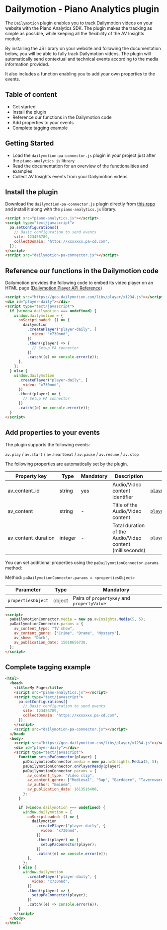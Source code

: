 # Dailymotion - Piano Analytics plugin

The `Dailymotion` plugin enables you to track Dailymotion videos on your website with the Piano Analytics SDK. The plugin makes the tracking as simple as possible, while keeping all the flexibility of the AV Insights module.

By installing the JS library on your website and following the documentation below, you will be able to fully track Dailymotion videos. The plugin will automatically send contextual and technical events according to the media information provided.

It also includes a function enabling you to add your own properties to the events.

## Table of content

- Get started
- Install the plugin
- Reference our functions in the Dailymotion code
- Add properties to your events
- Complete tagging example

## Getting Started

- Load the `dailymotion-pa-connector.js` plugin in your project just after the `piano-analytics.js` library
- Read the documentation for an overview of the functionalities and examples
- Collect AV Insights events from your Dailymotion videos

## Install the plugin

Download the `dailymotion-pa-connector.js` plugin directly from [this repo](dailymotion-pa-connector.js) and install it along with the `piano-analytics.js` library.

```html
<script src="piano-analytics.js"></script>
<script type="text/javascript">
  pa.setConfigurations({
    // Basic configuration to send events
    site: 123456789,
    collectDomain: "https://xxxxxxx.pa-cd.com",
  });
</script>
<script src="dailymotion-pa-connector.js"></script>
```

## Reference our functions in the Dailymotion code

Dailymotion provides the following code to embed its video player on an HTML page ([Dailymotion Player API Reference](https://developers.dailymotion.com/player/))

```html
<script src="https://geo.dailymotion.com/libs/player/x1234.js"></script>
<div id="player-daily"></div>
<script type="text/javascript">
  if (window.dailymotion === undefined) {
    window.dailymotion = {
      onScriptLoaded: () => {
        dailymotion
          .createPlayer("player-daily", {
            video: "x730nnd",
          })
          .then((player) => {
            // Setup PA connector
          })
          .catch((e) => console.error(e));
      },
    };
  } else {
    window.dailymotion
      .createPlayer("player-daily", {
        video: "x730nnd",
      })
      .then((player) => {
        // Setup PA connector
      })
      .catch((e) => console.error(e));
  }
</script>
```

## Add properties to your events

The plugin supports the following events:

`av.play` / `av.start` / `av.heartbeat` / `av.pause` / `av.resume` / `av.stop `

The following properties are automatically set by the plugin.

| Property key        | Type    | Mandatory | Description                                              | Source                                                                          |
| ------------------- | ------- | --------- | -------------------------------------------------------- | ------------------------------------------------------------------------------- |
| av_content_id       | string  | yes       | Audio/Video content identifier                           | [`playerState.videoId`](https://developers.dailymotion.com/player/#state)       |
| av_content          | string  | -         | Title of the Audio/Video content                         | [`playerState.videoTitle`](https://developers.dailymotion.com/player/#state)    |
| av_content_duration | integer | -         | Total duration of the Audio/Video content (milliseconds) | [`playerState.videoDuration`](https://developers.dailymotion.com/player/#state) |

You can set additional properties using the `paDailymotionConnector.params` method:

Method: `paDailymotionConnector.params = <propertiesObject>`

| Parameter          | Type   | Mandatory                                  |
| ------------------ | ------ | ------------------------------------------ |
| `propertiesObject` | object | Pairs of `propertyKey` and `propertyValue` |

```html
<script>
  paDailymotionConnector.media = new pa.avInsights.Media(5, 5);
  paDailymotionConnector.params = {
    av_content_type: "TV show",
    av_content_genre: ["Crime", "Drama", "Mystery"],
    av_show: "Dark",
    av_publication_date: 15010656730,
  };
</script>
```

## Complete tagging example

```html
<html>
  <head>
    <title>My Page</title>
    <script src="piano-analytics.js"></script>
    <script type="text/javascript">
      pa.setConfigurations({
        // Basic configuration to send events
        site: 123456789,
        collectDomain: "https://xxxxxxx.pa-cd.com",
      });
    </script>
    <script src="dailymotion-pa-connector.js"></script>
  </head>
  <body>
    <script src="https://geo.dailymotion.com/libs/player/x1234.js"></script>
    <div id="player-daily"></div>
    <script type="text/javascript">
      function setupPaConnector(player) {
        paDailymotionConnector.media = new pa.avInsights.Media(5, 5);
        paDailymotionConnector.onPlayerReady(player);
        paDailymotionConnector.params = {
          av_content_type: "Video clip",
          av_content_genre: ["Medieval", "Rap", "Bardcore", "Tavernware"],
          av_author: "Eminem",
          av_publication_date: 1613516400,
        };
      }

      if (window.dailymotion === undefined) {
        window.dailymotion = {
          onScriptLoaded: () => {
            dailymotion
              .createPlayer("player-daily", {
                video: "x730nnd",
              })
              .then((player) => {
                setupPaConnector(player);
              })
              .catch((e) => console.error(e));
          },
        };
      } else {
        window.dailymotion
          .createPlayer("player-daily", {
            video: "x730nnd",
          })
          .then((player) => {
            setupPaConnector(player);
          })
          .catch((e) => console.error(e));
      }
    </script>
  </body>
</html>
```
